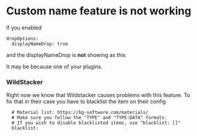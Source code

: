 # Custom name feature is not working

If you enabled 

```
dropOptions:
  displayNameDrop: true
```

and the displayNameDrop is **not** showing as this

It may be because one of your plugins.

### WildStacker

Right now we know that Wildstacker causes problems with this feature. To fix that in their case you have to blacklist the item on their config

```
  # Material list: https://bg-software.com/materials/
  # Make sure you follow the "TYPE" and "TYPE:DATA" formats.
  # If you wish to disable blacklisted items, use "blacklist: []"
  blacklist: 
```

